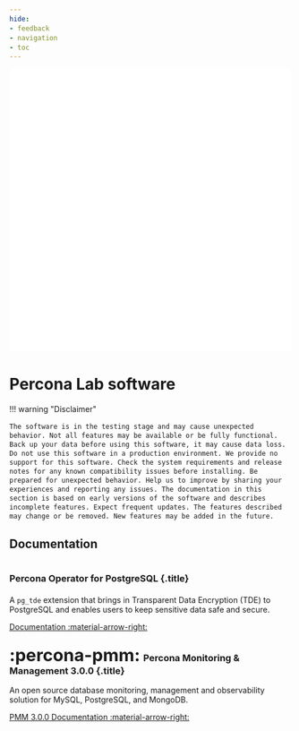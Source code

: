 ```yaml
---
hide:
- feedback
- navigation
- toc
---
```


<div class="landing" markdown>
<div class="splash header subpage operators dark" markdown>

![Percona Lab](assets/logo-percona-labs.svg)

# Percona Lab software

</div>
</div>

!!! warning "Disclaimer"
    
    The software is in the testing stage and may cause unexpected behavior. Not all features may be available or be fully functional. Back up your data before using this software, it may cause data loss. Do not use this software in a production environment. We provide no support for this software. Check the system requirements and release notes for any known compatibility issues before installing. Be prepared for unexpected behavior. Help us to improve by sharing your experiences and reporting any issues. The documentation in this section is based on early versions of the software and describes incomplete features. Expect frequent updates. The features described may change or be removed. New features may be added in the future.

## Documentation

<div data-grid markdown>
<div data-banner markdown>

### <span style="font-size:2em"></span> Percona Operator for PostgreSQL {.title}

A `pg_tde` extension that brings in Transparent Data Encryption (TDE) to PostgreSQL and enables users to keep sensitive data safe and secure.

<div class="actions" markdown>

[Documentation :material-arrow-right:](https://percona-lab.github.io/pg_tde/main/)

</div>
</div>
<div data-banner markdown>

### <span style="font-size:1.875em;margin-right:0.0625em">:percona-pmm:</span> Percona Monitoring & Management 3.0.0 {.title}

An open source database monitoring, management and observability solution for MySQL, PostgreSQL, and MongoDB.

<div class="actions" markdown>

[PMM 3.0.0 Documentation :material-arrow-right:](https://pmm-doc-3-0.onrender.com/)

</div>
</div>
</div>


